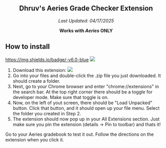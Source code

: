 <div align="center">

  ## Dhruv's Aeries Grade Checker Extension 
  *Last Updated: 04/17/2025*

**Works with *Aeries* ONLY**
</div>

## How to install
https://img.shields.io/badge/-v6.0-blue
[![](https://img.shields.io/badge/Aeries_Grade_Extension-v6.1-blue)](https://github.com/Dhruv-1729/dhruvextension/releases/tag/v6.0)

1. Download this extension: [![](https://img.shields.io/badge/Aeries_Grade_Extension-v6.1-blue)](https://github.com/Dhruv-1729/dhruvextension/releases/tag/v6.0)
2. Go into your files and double-click the .zip file you just downloaded. It should create a folder.
3. Next, go to your Chrome browser and enter "chrome://extensions" in the search bar. At the top right corner there should be a toggle for developer mode. Make sure that toggle is on.
4. Now, on the left of yout screen, there should be "Load Unpacked" button. Click that button, and it should open up your file menu. Select the folder you created in Step 2.
5. The extension should now pop up in your All Extensions section. Just make sure you pin the extension (details -> Pin to toolbar) and thats it!


Go to your Aeries gradebook to test it out. Follow the directions on the extension when you click it.

